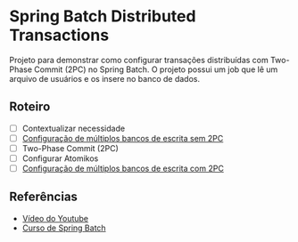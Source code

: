# Spring Batch Distributed Transactions

Projeto para demonstrar como configurar transações distribuídas com Two-Phase Commit (2PC) no Spring Batch.
O projeto possui um job que lê um arquivo de usuários e os insere no banco de dados.

## Roteiro

- [ ] Contextualizar necessidade
- [ ] [Configuração de múltiplos bancos de escrita sem 2PC](https://github.com/giuliana-bezerra/sb-distributed-transactions/tree/v1.0)
- [ ] Two-Phase Commit (2PC)
- [ ] Configurar Atomikos
- [ ] [Configuração de múltiplos bancos de escrita com 2PC](https://github.com/giuliana-bezerra/sb-distributed-transactions/tree/v2.0)

## Referências

- [Vídeo do Youtube](https://youtu.be/T9Hgyxbh5V0)
- [Curso de Spring Batch](https://www.udemy.com/course/curso-para-desenvolvimento-de-jobs-com-spring-batch/?referralCode=8743E206FA9240686B20)
